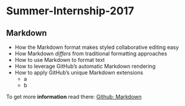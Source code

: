 # Summer-Internship-2017
## Markdown
* How the Markdown format makes styled collaborative editing easy
* How Markdown *differs* from traditional formatting approaches
* How to use Markdown to format text
* How to leverage GitHub’s automatic Markdown rendering
* How to apply GitHub’s unique Markdown extensions
    * a
    * b

To get more **information** read there: [Github: Markdown](https://guides.github.com/features/mastering-markdown/)